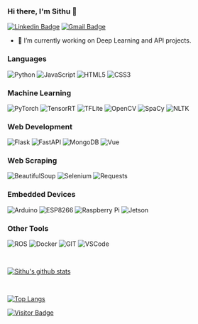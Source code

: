### Hi there, I'm Sithu 👋

[![Linkedin Badge](https://img.shields.io/badge/-sithu31296-blue?style=flat-square&logo=Linkedin&logoColor=white&link=https://www.linkedin.com/in/sithu-aung-285a30157/)](https://www.linkedin.com/in/sithu-aung-285a30157/)
[![Gmail Badge](https://img.shields.io/badge/-sithu31296@gmail.com-c14438?style=flat-square&logo=Gmail&logoColor=white&link=mailto:sithu31296@gmail.com)](mailto:sithu31296@gmail.com)

- 🔭 I’m currently working on Deep Learning and API projects.

<!--
**sithu31296/sithu31296** is a ✨ _special_ ✨ repository because its `README.md` (this file) appears on your GitHub profile.

Here are some ideas to get you started:

- 🔭 I’m currently working on ...
- 🌱 I’m currently learning ...
- 👯 I’m looking to collaborate on ...
- 🤔 I’m looking for help with ...
- 💬 Ask me about ...
- 📫 How to reach me: ...
- 😄 Pronouns: ...
- ⚡ Fun fact: ...
-->

### Languages

![Python](https://img.shields.io/badge/Python-14354C?style=for-the-badge&logo=python&logoColor=white)
![JavaScript](https://img.shields.io/badge/JavaScript-F7DF1E?style=for-the-badge&logo=javascript&logoColor=black)
![HTML5](https://img.shields.io/badge/-HTML5-E34F26?style=for-the-badge&logo=html5&logoColor=white)
![CSS3](https://img.shields.io/badge/-CSS3-1572B6?style=for-the-badge&logo=css3)

### Machine Learning

![PyTorch](https://img.shields.io/badge/PyTorch-EE4C2C?style=flat-square&logo=pytorch&logoColor=white)
![TensorRT](https://img.shields.io/badge/TensorRT-FF6F00?style=flat-square&logo=tensorflow&logoColor=white)
![TFLite](https://img.shields.io/badge/TFLite-FF6F00?style=flat-square&logo=tensorflow&logoColor=white)
![OpenCV](https://img.shields.io/badge/OpenCV-5C3EE8?style=flat-square&logo=opencv&logoColor=white)
![SpaCy](https://img.shields.io/badge/-SpaCy-yellow?style=flat-square&logo=spacy&logoColor=white)
![NLTK](https://img.shields.io/badge/-NLTK-9cf?style=flat-square&logo=nltk&logoColor=white)

### Web Development

![Flask](https://img.shields.io/badge/Flask-grey?style=flat-square&logo=flask)
![FastAPI](https://img.shields.io/badge/FastAPI-009688?style=flat-square&logo=fastapi&logoColor=white)
![MongoDB](https://img.shields.io/badge/MongoDB-4EA94B?style=flat-square&logo=mongodb&logoColor=white)
![Vue](https://img.shields.io/badge/Vue.js-35495E?style=flat-square&logo=vue.js&logoColor=4FC08D)

### Web Scraping

![BeautifulSoup](https://img.shields.io/badge/-Beautiful%20Soup-brightgreen?style=flat-square&logo=bs4&logoColor=white)
![Selenium](https://img.shields.io/badge/-Selenium-red?style=flat-square&logo=selenium&logoColor=white)
![Requests](https://img.shields.io/badge/-Requests-red?style=flat-square&logo=requests&logoColor=white)

### Embedded Devices

![Arduino](https://img.shields.io/badge/Arduino-00979D?style=flat-square&logo=Arduino&logoColor=white)
![ESP8266](https://img.shields.io/badge/ESP8266-E7352C?style=flat-square&logo=Espressif&logoColor=white)
![Raspberry Pi](https://img.shields.io/badge/Raspberry%20Pi-C51A4A?style=flat-square&logo=raspberry-pi)
![Jetson](https://img.shields.io/badge/Jetson-76B900?style=flat-square&logo=nvidia&logoColor=white)

### Other Tools

![ROS](https://img.shields.io/badge/ROS-22314E?style=flat-square&logo=ros&logoColor=white)
![Docker](https://img.shields.io/badge/Docker-2CA5E0?style=flat-square&logo=docker&logoColor=white)
![GIT](https://img.shields.io/badge/Git-F05032?style=flat-square&logo=git&logoColor=white)
![VSCode](https://img.shields.io/badge/VS_Code-0078D4?style=flat-square&logo=visual%20studio%20code&logoColor=white)

<br/>

[![Sithu's github stats](https://github-readme-stats.vercel.app/api?username=sithu31296&show_icons=true&theme=buefy)](https://github.com/sithu31296/sithu31296)

<br/>

[![Top Langs](https://github-readme-stats.vercel.app/api/top-langs/?username=sithu31296)](https://github.com/sithu31296/sithu31296)

[![Visitor Badge](https://visitor-badge.laobi.icu/badge?page_id=sithu31296.sithu31296)](https://github.com/sithu31296/sithu31296)
